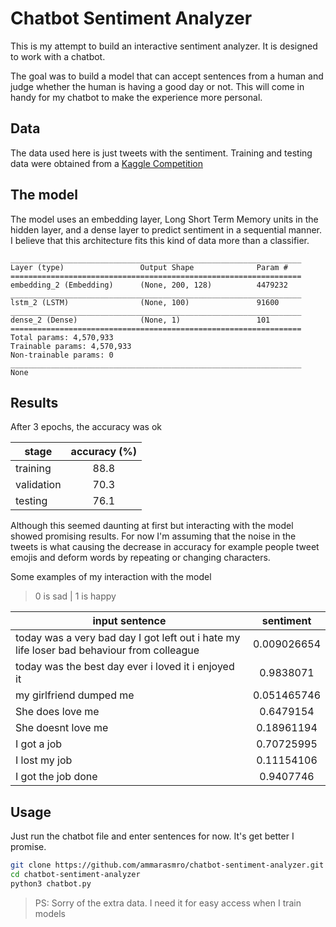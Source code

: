 # Chatbot Sentiment Analyzer

This is my attempt to build an interactive sentiment analyzer. It is designed to work with a chatbot.

The goal was to build a model that can accept sentences from a human and judge whether the human is having a good day or not. This will come in handy for my chatbot to make the experience more personal.

## Data
The data used here is just tweets with the sentiment. Training and testing data were obtained from a [Kaggle Competition]

## The model
The model uses an embedding layer, Long Short Term Memory units in the hidden layer, and a dense layer to predict sentiment in a sequential manner. I believe that this architecture fits this kind of data more than a classifier.
```
_________________________________________________________________
Layer (type)                 Output Shape              Param #   
=================================================================
embedding_2 (Embedding)      (None, 200, 128)          4479232   
_________________________________________________________________
lstm_2 (LSTM)                (None, 100)               91600     
_________________________________________________________________
dense_2 (Dense)              (None, 1)                 101       
=================================================================
Total params: 4,570,933
Trainable params: 4,570,933
Non-trainable params: 0
_________________________________________________________________
None
```

## Results
After 3 epochs, the accuracy was ok

stage | accuracy (%)
--- | :---:
training | 88.8
validation | 70.3
testing | 76.1

Although this seemed daunting at first but interacting with the model showed promising results. For now I'm assuming that the noise in the tweets is what causing the decrease in accuracy for example people tweet emojis and deform words by repeating or changing characters.

Some examples of my interaction with the model

> 0 is sad | 1 is happy

input sentence | sentiment
--- | :---:
today was a very bad day I got left out i hate my life loser bad behaviour from colleague | 0.009026654
today was the best day ever i loved it i enjoyed it | 0.9838071
my girlfriend dumped me | 0.051465746
She does love me | 0.6479154
She doesnt love me | 0.18961194
I got a job | 0.70725995
I lost my job | 0.11154106
I got the job done | 0.9407746

## Usage
Just run the chatbot file and enter sentences for now. It's get better I promise.

```bash
git clone https://github.com/ammarasmro/chatbot-sentiment-analyzer.git
cd chatbot-sentiment-analyzer
python3 chatbot.py
```

> PS: Sorry of the extra data. I need it for easy access when I train models

[Kaggle Competition]: https://www.kaggle.com/c/twitter-sentiment-analysis2 "Kaggle"
